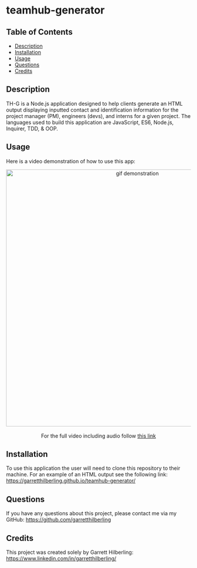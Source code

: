 # teamhub-generator

## Table of Contents
* [Description](#Description)
* [Installation](#Installation)
* [Usage](#Usage)
* [Questions](#Questions)
* [Credits](#Credits)

## Description
TH-G is a Node.js application designed to help clients generate an HTML output displaying inputted contact and identification information for the project manager (PM), engineers (devs), and interns for a given project. The languages used to build this application are JavaScript, ES6, Node.js, Inquirer, TDD, & OOP. 

## Usage
Here is a video demonstration of how to use this app:

<div align="center">
        <img alt="gif demonstration" src="./assets/img/gif-demonstration.gif" width="700" />
        <br></br>
        <div>For the full video including audio follow <a href="https://drive.google.com/file/d/1xFHZTeXDYdhLvebp4uuoaBBIknKDNUm-/view?usp=sharing">
            this link
        </a></div>
</div>


## Installation
To use this application the user will need to clone this repository to their machine. For an example of an HTML output see the following link: https://garretthilberling.github.io/teamhub-generator/

## Questions
If you have any questions about this project, please contact me via my GitHub: https://github.com/garretthilberling

## Credits
This project was created solely by Garrett Hilberling: https://www.linkedin.com/in/garretthilberling/
    
